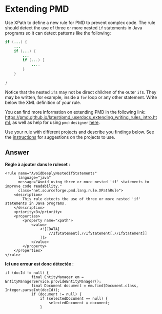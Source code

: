 # Extending PMD

Use XPath to define a new rule for PMD to prevent complex code. The rule should detect the use of three or more nested `if` statements in Java programs so it can detect patterns like the following:

```Java
if (...) {
    ...
    if (...) {
        ...
        if (...) {
            ....
        }
    }

}
```
Notice that the nested `if`s may not be direct children of the outer `if`s. They may be written, for example, inside a `for` loop or any other statement.
Write below the XML definition of your rule.

You can find more information on extending PMD in the following link: https://pmd.github.io/latest/pmd_userdocs_extending_writing_rules_intro.html, as well as help for using `pmd-designer` [here](https://github.com/selabs-ur1/VV-ISTIC-TP2/blob/master/exercises/designer-help.md).

Use your rule with different projects and describe you findings below. See the [instructions](../sujet.md) for suggestions on the projects to use.

## Answer

**Règle à ajouter dans le ruleset :**

```
<rule name="AvoidDeeplyNestedIfStatements"
      language="java"
      message="Avoid using three or more nested 'if' statements to improve code readability."
      class="net.sourceforge.pmd.lang.rule.XPathRule">
    <description>
        This rule detects the use of three or more nested 'if' statements in Java programs.
    </description>
    <priority>3</priority>
    <properties>
        <property name="xpath">
            <value>
                <![CDATA[
                    //IfStatement[.//IfStatement[.//IfStatement]]
                ]]>
            </value>
        </property>
    </properties>
</rule>
```

**Ici une erreur est donc détectée :**

```
if (docId != null) {
            final EntityManager em = EntityManagerService.provideEntityManager();
            final Document document = em.find(Document.class, Integer.parseInt(docId));
            if (document != null) {
                if (selectedDocument == null) {
                    selectedDocument = document;
                }
```